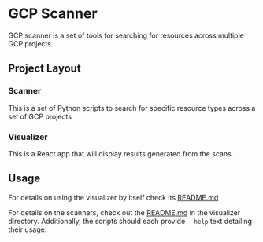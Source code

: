 # GCP Scanner

GCP scanner is a set of tools for searching for resources across multiple GCP projects.

## Project Layout

### Scanner
This is a set of Python scripts to search for specific resource types across a set of GCP projects

### Visualizer
This is a React app that will display results generated from the scans.

## Usage
For details on using the visualizer by itself check its [README.md](./visualizer/README.md)

For details on the scanners, check out the [README.md](./scanner/README.md) in the visualizer directory. Additionally,
the scripts should each provide `--help` text detailing their usage.



